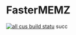 # FasterMEMZ

[![all cus build statu](https://travis-ci.org/Dobby233Liu/FasterMEMZ.svg?branch=master)](https://travis-ci.org/Dobby233Liu/FasterMEMZ)
succ